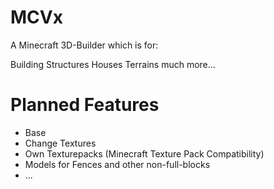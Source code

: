 # MCVx

A Minecraft 3D-Builder which is for:

Building  Structures
          Houses
          Terrains
          much more...

# Planned Features

- Base
- Change Textures
- Own Texturepacks (Minecraft Texture Pack Compatibility)
- Models for Fences and other non-full-blocks
- ...


